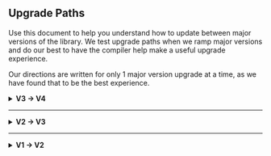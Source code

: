 ## Upgrade Paths
Use this document to help you understand how to update between major versions of the library. We test upgrade paths when we ramp major versions and do our best to have the compiler help make a useful upgrade experience.

Our directions are written for only 1 major version upgrade at a time, as we have found that to be the best experience.

<details>
  <summary><b>V3 -> V4</b></summary>

  ## Name Change
  The library changed its name from "Workflow" to "SwiftCurrent". This change was an important step for us, because it helps with SEO and gives people a sense that the library isn't just some generic thing slapped together. 

  ### If you're using CocoaPods
  Update your `Podfile` to replace instances of `DynamicWorkflow` with `SwiftCurrent`
  ```ruby
  # pod 'DynamicWorkflow' # OLD
  pod 'SwiftCurrent' # NEW
  ```

  Then update your import statements 
  ```swift
  // import Workflow // OLD
  import SwiftCurrent // NEW
  ```

  ### If you're using Swift Package Manager
  Update your URL in Xcode or your `Package.swift` file to the new one, for example:
  ```swift
  .package(url: "https://github.com/wwt/SwiftCurrent.git", .upToNextMajor(from: "4.0.0")),
  ```

  Then update your imports from:
  ```swift
  // import Workflow // OLD
  import SwiftCurrent // NEW
  
  // import WorkflowUIKit // OLD
  import SwiftCurrent_UIKit // NEW
  ```

</details>

---

<details>
  <summary><b>V2 -> V3</b></summary>
  
  ### Package Management
  NOTE: We support both SwiftPM and CocoaPods now, pick whichever suits your needs best. The primary difference is that SwiftPM has different `import` statements for `import Workflow` and `import WorkflowUIKit`, CocoaPods just uses `import Workflow`.
  #### **Update Pods**
  1. Update Podfile to:
      ```ruby
      pod 'DynamicWorkflow/UIKit'
      ```
  1. run a `pod install`
  1. Your import statements will change from `import DynamicWorkflow` to `import Workflow`

  ### IF YOU USE STORYBOARDS
  There is now a protocol for those using Storyboards called StoryboardLoadable.  See [the docs](https://wwt.github.io/SwiftCurrent/Protocols/StoryboardLoadable.html) for more info.
  
  **IMPORTANT**: `StoryboardLoadable` has a minimum requirement of iOS 13. Be a little cautious of the Xcode fix-it here, it'll encourage you to add an `@available` attribute, or it may tell you to implement `_factory` methods. This is not correct, instead if you plan on using `StoryboardLoadable` you should just set your minimum iOS target to 13, otherwise you've gotta hand roll something. The implementation of `StoryboardLoadable` may help with hand rolling if that is what you decide to do.

  ### FlowRepresentable has Changed
  Please review [the FlowRepresentable docs](https://wwt.github.io/SwiftCurrent/Protocols/FlowRepresentable.html) to see the changes made there.
  The static `instance()` method is no longer required, instead a `FlowRepresentable` now has a dedicated initializer, if the `WorkflowInput` has a value you need `init(with args: WorkflowInput)`. If `WorkflowInput` is `Never` you simply need `init()`

  ### UIWorkflowItem has Changed
  If you were using `UIWorkflowItem<I>`, it has changed to `UIWorkflowItem<I, O>` where `I` is your input type and `O` is your output type.  See [the docs](https://wwt.github.io/SwiftCurrent/Classes/UIWorkflowItem.html) for more info.

  ### `shouldLoad` no Longer Takes Arguments
  Update shouldLoad methods as they are no longer mutating, nor do they take in parameters.  If you were doing any initializations during shouldLoad, that initialization should now happen in the initializer.  If you were requiring parameters to be passed into shouldLoad those should now be part of initialization and referenced on the object in shouldLoad.

  ### Type Safety Additions
  We no longer allow empty workflows, so if you instantiated a workflow like this:
  ```swift
  Workflow()
    .thenProceed(EnterAddressViewController.self)
  ```
  Then you will need to update it to this: 
  ```swift
  Workflow(EnterAddressViewController.self)
  ```
  This change was critical to allowing Type Safety within a Workflow.

  ### The `onFinish` Closure when Launching Workflows has Changed
  They now take an [`AnyWorkflow.PassedArgs`](https://wwt.github.io/SwiftCurrent/Classes/AnyWorkflow/PassedArgs.html) type to help consumers of the library differentiate between no arguments being passed, and nil being passed explicitly. So you go from this:
  ```swift
  // OLD
  let workflow = ...
  launchInto(Workflow(workflow) { [weak self] order in // order is an Any?
    workflow.abandon()
    self?.proceedInWorkflow(order)
  }
  ```
  To this:
  ```swift
  // NEW
  let workflow = ...
  launchInto(Workflow(EnterAddressViewController.self) { [weak self] passedArgs in // passedArgs is an AnyWorkflow.PassedArgs
    workflow.abandon()
    guard case .args(let order as Order) = passedArgs else { return } // type safety!
    self?.proceedInWorkflow(order)
  }
  ```
  
  ### The way you Test has Changed
  You used to be able to re-assign `proceedInWorkflow` to assert it was called with the args you expected, this has now slightly changed.
  To get the *exact* behavior as before use `_proceedInWorkflow` to re-assign that closure. 
  There's also `proceedInWorkflowStorage` which gives you the `AnyWorkflow.PassedArgs` used when `proceedInWorkflow` was called.
  
  If you were using some of the methods from our WorkflowExampleTests please look at how they're set up now, they're drastically different.
</details>

---

<details>
  <summary><b>V1 -> V2</b></summary>
  
  ### License Change
  
  The biggest change here was a license change. We moved from MIT to Apache 2.0. Please assess and make sure you are willing to accept the new license.
</details>

